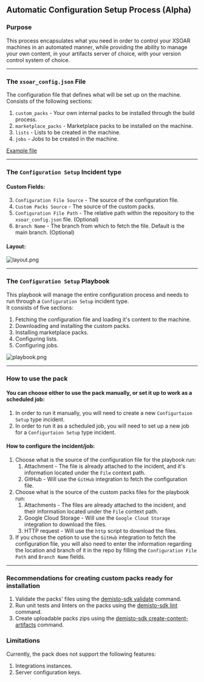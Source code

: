 ## Automatic Configuration Setup Process (Alpha)
### Purpose
This process encapsulates what you need in order to control your XSOAR machines in an automated manner, while providing the ability to manage your own content, in your artifacts server of choice, with your version control system of choice.

---

### The `xsoar_config.json` File
The configuration file that defines what will be set up on the machine.<br /> 
Consists of the following sections:
1. `custom_packs` - Your own internal packs to be installed through the build process.
2. `marketplace_packs` - Marketplace packs to be installed on the machine.
3. `lists` - Lists to be created in the machine.
4. `jobs` - Jobs to be created in the machine.

[Example file](https://raw.githubusercontent.com/demisto/content/aace565faff531f09a42268b897d629981e69b08/Packs/XSOARbuild/docs-files/xsoar_config.json)

---

### The `Configuration Setup` Incident type
#### Custom Fields:
3. `Configuration File Source` - The source of the configuration file.
3. `Custom Packs Source` - The source of the custom packs.
1. `Configuration File Path` - The relative path within the repository to the `xsoar_config.json` file. (Optional)
2. `Branch Name` - The branch from which to fetch the file. Default is the main branch. (Optional)

#### Layout:
![layout.png](https://raw.githubusercontent.com/demisto/content/aace565faff531f09a42268b897d629981e69b08/Packs/XSOARbuild/docs-files/layout.png)

---

### The `Configuration Setup` Playbook
This playbook will manage the entire configuration process and needs to run through a `Configuration Setup` incident type.<br />
It consists of five sections:
1. Fetching the configuration file and loading it's content to the machine.
2. Downloading and installing the custom packs.
3. Installing marketplace packs.
4. Configuring lists.
5. Configuring jobs.

![playbook.png](https://raw.githubusercontent.com/demisto/content/aace565faff531f09a42268b897d629981e69b08/Packs/XSOARbuild/docs-files/playbook.png)

---

### How to use the pack
#### You can choose either to use the pack manually, or set it up to work as a scheduled job:
1. In order to run it manually, you will need to create a new `Configurtaion Setup` type incident.
2. In order to run it as a scheduled job, you will need to set up a new job for a `Configurtaion Setup` type incident.

#### How to configure the incident/job:
1. Choose what is the source of the configuration file for the playbook run:
   1. Attachment - The file is already attached to the incident, and it's information located under the `File` context path.
   2. GitHub - Will use the `GitHub` integration to fetch the configuration file.
2. Choose what is the source of the custom packs files for the playbook run:
   1. Attachments - The files are already attached to the incident, and their information located under the `File` context path.
   2. Google Cloud Storage - Will use the `Google Cloud Storage` integration to download the files.
   3. HTTP request - Will use the `http` script to download the files.
3. If you chose the option to use the `GitHub` integration to fetch the configuration file, you will also need to enter the information regarding the location and branch of it in the repo by filling the `Configuration File Path` and `Branch Name` fields.

---

### Recommendations for creating custom packs ready for installation
1. Validate the packs' files using the [demisto-sdk validate](https://xsoar.pan.dev/docs/concepts/demisto-sdk#validate) command.
2. Run unit tests and linters on the packs using the [demisto-sdk lint](https://xsoar.pan.dev/docs/concepts/demisto-sdk#lint) command.
3. Create uploadable packs zips using the [demisto-sdk create-content-artifacts](https://github.com/demisto/demisto-sdk/blob/master/demisto_sdk/commands/create_artifacts/README.md) command.

### Limitations
Currently, the pack does not support the following features:
1. Integrations instances.
2. Server configuration keys.
